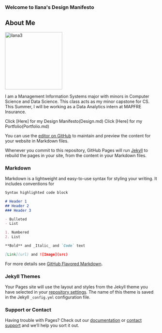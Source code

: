 ### Welcome to Ilana's Design Manifesto

## About Me

<img width="189" alt="ilana3" src="https://user-images.githubusercontent.com/6757445/39410842-4f079468-4bcc-11e8-9ad2-e160270e468e.PNG">


I am a Management Information Systems major with minors in Computer Science and Data Science. This class acts as my minor capstone for CS. This Summer, I will be working as a Data Analytics intern at MAPFRE Insurance.

Click [Here] for my Design Manifesto(Design.md)
Click [Here] for my Portfolio(Portfolio.md)




You can use the [editor on GitHub](https://github.com/ilanakz500/Design-Manifesto/edit/master/README.md) to maintain and preview the content for your website in Markdown files.

Whenever you commit to this repository, GitHub Pages will run [Jekyll](https://jekyllrb.com/) to rebuild the pages in your site, from the content in your Markdown files.

### Markdown

Markdown is a lightweight and easy-to-use syntax for styling your writing. It includes conventions for

```markdown
Syntax highlighted code block

# Header 1
## Header 2
### Header 3

- Bulleted
- List

1. Numbered
2. List

**Bold** and _Italic_ and `Code` text

[Link](url) and ![Image](src)
```

For more details see [GitHub Flavored Markdown](https://guides.github.com/features/mastering-markdown/).

### Jekyll Themes

Your Pages site will use the layout and styles from the Jekyll theme you have selected in your [repository settings](https://github.com/ilanakz500/Design-Manifesto/settings). The name of this theme is saved in the Jekyll `_config.yml` configuration file.

### Support or Contact

Having trouble with Pages? Check out our [documentation](https://help.github.com/categories/github-pages-basics/) or [contact support](https://github.com/contact) and we’ll help you sort it out.
